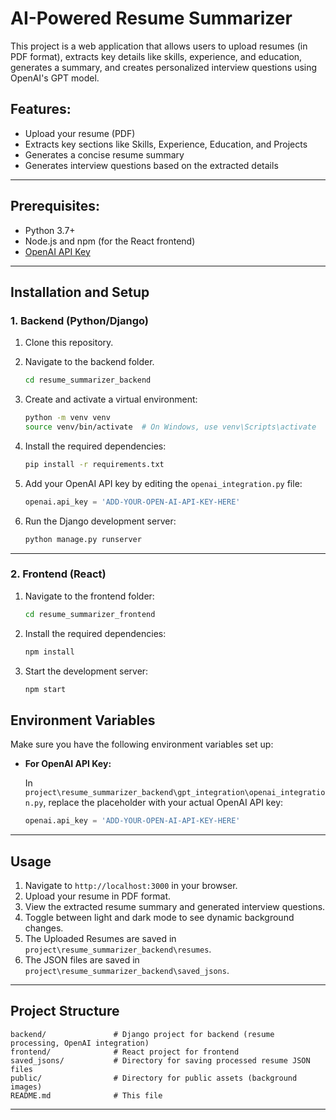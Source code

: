 

# AI-Powered Resume Summarizer

This project is a web application that allows users to upload resumes (in PDF format), extracts key details like skills, experience, and education, generates a summary, and creates personalized interview questions using OpenAI's GPT model.

## Features:
- Upload your resume (PDF)
- Extracts key sections like Skills, Experience, Education, and Projects
- Generates a concise resume summary
- Generates interview questions based on the extracted details

---

## Prerequisites:
- Python 3.7+
- Node.js and npm (for the React frontend)
- [OpenAI API Key](https://beta.openai.com/signup/)

---

## Installation and Setup

### 1. Backend (Python/Django)
1. Clone this repository.
2. Navigate to the backend folder.
   
   ```bash
   cd resume_summarizer_backend
   ```
3. Create and activate a virtual environment:
   
   ```bash
   python -m venv venv
   source venv/bin/activate  # On Windows, use venv\Scripts\activate
   ```

4. Install the required dependencies:
   
   ```bash
   pip install -r requirements.txt
   ```

5. Add your OpenAI API key by editing the `openai_integration.py` file:
   
   ```python
   openai.api_key = 'ADD-YOUR-OPEN-AI-API-KEY-HERE'
   ```

6. Run the Django development server:

   ```bash
   python manage.py runserver
   ```

---

### 2. Frontend (React)
1. Navigate to the frontend folder:
   
   ```bash
   cd resume_summarizer_frontend
   ```

2. Install the required dependencies:
   
   ```bash
   npm install
   ```

3. Start the development server:

   ```bash
   npm start
   ```



## Environment Variables

Make sure you have the following environment variables set up:

- **For OpenAI API Key:**
  
  In `project\resume_summarizer_backend\gpt_integration\openai_integration.py`, replace the placeholder with your actual OpenAI API key:

  ```python
  openai.api_key = 'ADD-YOUR-OPEN-AI-API-KEY-HERE'
  ```

---

## Usage

1. Navigate to `http://localhost:3000` in your browser.
2. Upload your resume in PDF format.
3. View the extracted resume summary and generated interview questions.
4. Toggle between light and dark mode to see dynamic background changes.
5. The Uploaded Resumes are saved in `project\resume_summarizer_backend\resumes`.
6. The JSON files are saved in `project\resume_summarizer_backend\saved_jsons`.


---

## Project Structure

```
backend/               # Django project for backend (resume processing, OpenAI integration)
frontend/              # React project for frontend
saved_jsons/           # Directory for saving processed resume JSON files
public/                # Directory for public assets (background images)
README.md              # This file
```

---





